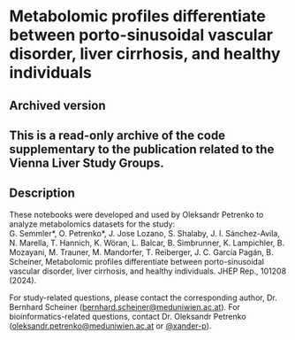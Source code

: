 # Metabolomic profiles differentiate between porto-sinusoidal vascular disorder, liver cirrhosis, and healthy individuals

## Archived version

This is a read-only archive of the code supplementary to the publication related to the Vienna Liver Study Groups.
---


## Description
These notebooks were developed and used by Oleksandr Petrenko to analyze metabolomics datasets for the study:  
G. Semmler*, O. Petrenko*, J. Jose Lozano, S. Shalaby, J. I. Sánchez-Avila, N. Marella, T. Hannich, K. Wöran, L. Balcar, B. Simbrunner, K. Lampichler, B. Mozayani, M. Trauner, M. Mandorfer, T. Reiberger, J. C. García Pagán, B. Scheiner, Metabolomic profiles differentiate between porto-sinusoidal vascular disorder, liver cirrhosis, and healthy individuals. JHEP Rep., 101208 (2024).
  

For study-related questions, please contact the corresponding author, Dr. Bernhard Scheiner (bernhard.scheiner@meduniwien.ac.at). For bioinformatics-related questions, contact Dr. Oleksandr Petrenko (oleksandr.petrenko@meduniwien.ac.at or [@xander-p](https://github.com/xander-p)).

